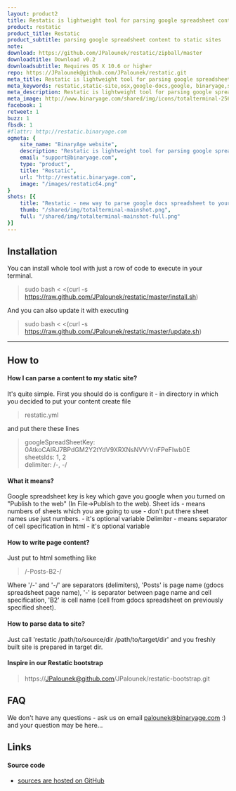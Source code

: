 ```yaml
---
layout: product2
title: Restatic is lightweight tool for parsing google spreadsheet content to static sites
product: restatic
product_title: Restatic
product_subtitle: parsing google spreadsheet content to static sites
note: 
download: https://github.com/JPalounek/restatic/zipball/master
downloadtitle: Download v0.2
downloadsubtitle: Requires OS X 10.6 or higher
repo: https://JPalounek@github.com/JPalounek/restatic.git
meta_title: Restatic is lightweight tool for parsing google spreadsheet content to static sites
meta_keywords: restatic,static-site,osx,google-docs,google, binaryage,software,tool
meta_description: Restatic is lightweight tool for parsing google spreadsheet content to static siteskeyboard shortcut
meta_image: http://www.binaryage.com/shared/img/icons/totalterminal-256.png
facebook: 1
retweet: 1
buzz: 1
fbsdk: 1
#flattr: http://restatic.binaryage.com
ogmeta: {
    site_name: "BinaryAge website",
    description: "Restatic is lightweight tool for parsing google spreadsheet content to static sites",
    email: "support@binaryage.com",
    type: "product",
    title: "Restatic",
    url: "http://restatic.binaryage.com",
    image: "/images/restatic64.png"
}
shots: [{
    title: "Restatic - new way to parse google docs spreadsheet to your static site.",
    thumb: "/shared/img/totalterminal-mainshot.png",
    full: "/shared/img/totalterminal-mainshot-full.png"
}]
---
```


## Installation

You can install whole tool with just a row of code to execute in your terminal.
> sudo bash < <(curl -s https://raw.github.com/JPalounek/restatic/master/install.sh)

And you can also update it with executing
> sudo bash < <(curl -s https://raw.github.com/JPalounek/restatic/master/update.sh)
  
---
  
## How to

#### How I can parse a content to my static site?

It's quite simple. First you should do is configure it - in directory in which you decided to put your content create file 

> restatic.yml

and put there these lines

> googleSpreadSheetKey: 0AtkoCAIRJ7BPdGM2Y2tYdV9XRXNsNVVrVnFPeFIwb0E <br>
> sheetsIds: 1, 2 <br>
> delimiter: /-, -/ <br>

#### What it means? 
Google spreadsheet key is key which gave you google when you turned on "Publish to the web" (In File->Publish to the web).
Sheet ids - means numbers of sheets which you are going to use - don't put there sheet names use just numbers. - it's optional variable
Delimiter - means separator of cell specification in html - it's optional variable

#### How to write page content?
Just put to html something like

> /-Posts-B2-/

Where '/-' and '-/' are separators (delimiters), 'Posts' is page name (gdocs spreadsheet page name), '-' is separator between page name and cell specification, 'B2' is cell name (cell from gdocs spreadsheet on previously specified sheet).

#### How to parse data to site?
Just call 'restatic /path/to/source/dir /path/to/target/dir' and you freshly built site is prepared in target dir.

#### Inspire in our Restatic bootstrap
> https://JPalounek@github.com/JPalounek/restatic-bootstrap.git

## FAQ

We don't have any questions - ask us on email palounek@binaryage.com :) and your question may be here...

<!--
<div class="changelogx"></div>

<script type="text/javascript" charset="utf-8">
    $(function() {
        $('.changelogx').load('changelog-beta.html?x='+((Math.random()+"").substring(2))+' #page');
    });
    
    function showBetaHint() {
        $('.betahint').toggle();
    }
</script>
-->

## Links

#### Source code
  * [sources are hosted on GitHub](https://JPalounek@github.com/JPalounek/restatic.git)